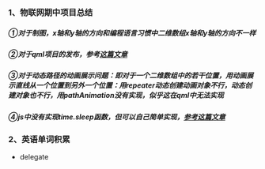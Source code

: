 ### 1、物联网期中项目总结
##### ①对于制图，x轴和y轴的方向和编程语言习惯中二维数组x轴和y轴的方向不一样
##### ②对于qml项目的发布，参考[这篇文章](https://blog.csdn.net/lewanhah01/article/details/101985594)
##### ③对于动态路径的动画展示问题：即对于一个二维数组中的若干位置，用动画展示直线从一个位置到另外一个位置：用repeater动态创建动画对象不行，动态创建对象也不行，用pathAnimation没有实现，似乎这在qml中无法实现
##### ④js中没有实现time.sleep函数，但可以自己简单实现，[参考这篇文章](https://blog.csdn.net/jubieqing5854/article/details/87799458)

### 2、英语单词积累
- delegate
